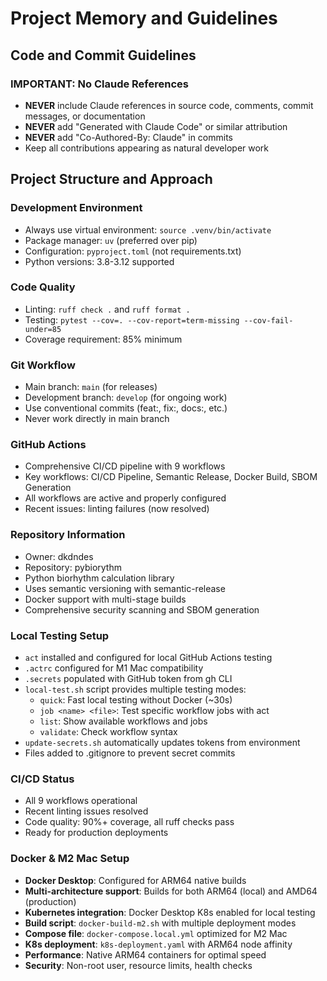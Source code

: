 # Project Memory and Guidelines

## Code and Commit Guidelines

### IMPORTANT: No Claude References
- **NEVER** include Claude references in source code, comments, commit messages, or documentation
- **NEVER** add "Generated with Claude Code" or similar attribution
- **NEVER** add "Co-Authored-By: Claude" in commits
- Keep all contributions appearing as natural developer work

## Project Structure and Approach

### Development Environment
- Always use virtual environment: `source .venv/bin/activate`
- Package manager: `uv` (preferred over pip)
- Configuration: `pyproject.toml` (not requirements.txt)
- Python versions: 3.8-3.12 supported

### Code Quality
- Linting: `ruff check .` and `ruff format .`
- Testing: `pytest --cov=. --cov-report=term-missing --cov-fail-under=85`
- Coverage requirement: 85% minimum

### Git Workflow
- Main branch: `main` (for releases)
- Development branch: `develop` (for ongoing work)
- Use conventional commits (feat:, fix:, docs:, etc.)
- Never work directly in main branch

### GitHub Actions
- Comprehensive CI/CD pipeline with 9 workflows
- Key workflows: CI/CD Pipeline, Semantic Release, Docker Build, SBOM Generation
- All workflows are active and properly configured
- Recent issues: linting failures (now resolved)

### Repository Information
- Owner: dkdndes
- Repository: pybiorythm
- Python biorhythm calculation library
- Uses semantic versioning with semantic-release
- Docker support with multi-stage builds
- Comprehensive security scanning and SBOM generation

### Local Testing Setup
- `act` installed and configured for local GitHub Actions testing
- `.actrc` configured for M1 Mac compatibility
- `.secrets` populated with GitHub token from gh CLI
- `local-test.sh` script provides multiple testing modes:
  - `quick`: Fast local testing without Docker (~30s)
  - `job <name> <file>`: Test specific workflow jobs with act
  - `list`: Show available workflows and jobs
  - `validate`: Check workflow syntax
- `update-secrets.sh` automatically updates tokens from environment
- Files added to .gitignore to prevent secret commits

### CI/CD Status
- All 9 workflows operational
- Recent linting issues resolved
- Code quality: 90%+ coverage, all ruff checks pass
- Ready for production deployments

### Docker & M2 Mac Setup
- **Docker Desktop**: Configured for ARM64 native builds
- **Multi-architecture support**: Builds for both ARM64 (local) and AMD64 (production)
- **Kubernetes integration**: Docker Desktop K8s enabled for local testing
- **Build script**: `docker-build-m2.sh` with multiple deployment modes
- **Compose file**: `docker-compose.local.yml` optimized for M2 Mac
- **K8s deployment**: `k8s-deployment.yaml` with ARM64 node affinity
- **Performance**: Native ARM64 containers for optimal speed
- **Security**: Non-root user, resource limits, health checks
